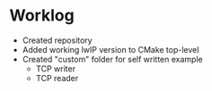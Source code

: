 # Worklog

- Created repository
- Added working lwIP version to CMake top-level
- Created "custom" folder for self written example
    - TCP writer
    - TCP reader